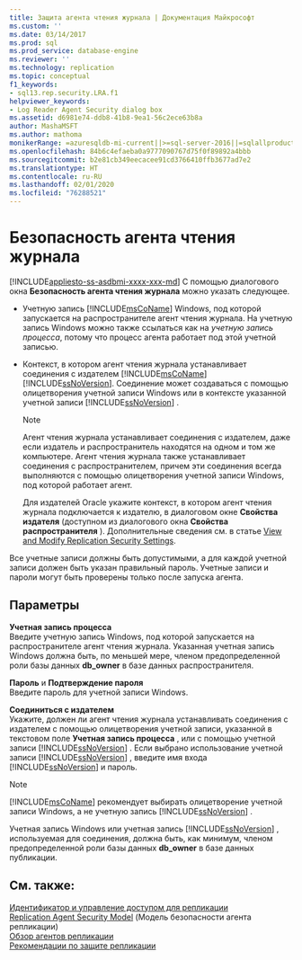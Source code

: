 ```yaml
---
title: Защита агента чтения журнала | Документация Майкрософт
ms.custom: ''
ms.date: 03/14/2017
ms.prod: sql
ms.prod_service: database-engine
ms.reviewer: ''
ms.technology: replication
ms.topic: conceptual
f1_keywords:
- sql13.rep.security.LRA.f1
helpviewer_keywords:
- Log Reader Agent Security dialog box
ms.assetid: d6981e74-ddb8-41b8-9ea1-56c2ece63b8a
author: MashaMSFT
ms.author: mathoma
monikerRange: =azuresqldb-mi-current||>=sql-server-2016||=sqlallproducts-allversions
ms.openlocfilehash: 84b6c4efaeba0a9777090767d75f0f89892a4bbb
ms.sourcegitcommit: b2e81cb349eecacee91cd3766410ffb3677ad7e2
ms.translationtype: HT
ms.contentlocale: ru-RU
ms.lasthandoff: 02/01/2020
ms.locfileid: "76288521"
---
```

# <a name="log-reader-agent-security"></a>Безопасность агента чтения журнала
[!INCLUDE[appliesto-ss-asdbmi-xxxx-xxx-md](../../includes/appliesto-ss-asdbmi-xxxx-xxx-md.md)]
  С помощью диалогового окна **Безопасность агента чтения журнала** можно указать следующее.  
  
-   Учетную запись [!INCLUDE[msCoName](../../includes/msconame-md.md)] Windows, под которой запускается на распространителе агент чтения журнала. На учетную запись Windows можно также ссылаться как на *учетную запись процесса*, потому что процесс агента работает под этой учетной записью.  
  
-   Контекст, в котором агент чтения журнала устанавливает соединения с издателем [!INCLUDE[msCoName](../../includes/msconame-md.md)] [!INCLUDE[ssNoVersion](../../includes/ssnoversion-md.md)]. Соединение может создаваться с помощью олицетворения учетной записи Windows или в контексте указанной учетной записи [!INCLUDE[ssNoVersion](../../includes/ssnoversion-md.md)] .  
  
    > [!NOTE]  
    >  Агент чтения журнала устанавливает соединения с издателем, даже если издатель и распространитель находятся на одном и том же компьютере. Агент чтения журнала также устанавливает соединения с распространителем, причем эти соединения всегда выполняются с помощью олицетворения учетной записи Windows, под которой работает агент.  
  
     Для издателей Oracle укажите контекст, в котором агент чтения журнала подключается к издателю, в диалоговом окне **Свойства издателя** (доступном из диалогового окна **Свойства распространителя** ). Дополнительные сведения см. в статье [View and Modify Replication Security Settings](../../relational-databases/replication/security/view-and-modify-replication-security-settings.md).  
  
 Все учетные записи должны быть допустимыми, а для каждой учетной записи должен быть указан правильный пароль. Учетные записи и пароли могут быть проверены только после запуска агента.  
  
## <a name="options"></a>Параметры  
 **Учетная запись процесса**  
 Введите учетную запись Windows, под которой запускается на распространителе агент чтения журнала. Указанная учетная запись Windows должна быть, по меньшей мере, членом предопределенной роли базы данных **db_owner** в базе данных распространителя.  
  
 **Пароль** и **Подтверждение пароля**  
 Введите пароль для учетной записи Windows.  
  
 **Соединиться с издателем**  
 Укажите, должен ли агент чтения журнала устанавливать соединения с издателем с помощью олицетворения учетной записи, указанной в текстовом поле **Учетная запись процесса** , или с помощью учетной записи [!INCLUDE[ssNoVersion](../../includes/ssnoversion-md.md)] . Если выбрано использование учетной записи [!INCLUDE[ssNoVersion](../../includes/ssnoversion-md.md)] , введите имя входа [!INCLUDE[ssNoVersion](../../includes/ssnoversion-md.md)] и пароль.  
  
> [!NOTE]  
>  [!INCLUDE[msCoName](../../includes/msconame-md.md)] рекомендует выбирать олицетворение учетной записи Windows, а не учетную запись [!INCLUDE[ssNoVersion](../../includes/ssnoversion-md.md)] .  
  
 Учетная запись Windows или учетная запись [!INCLUDE[ssNoVersion](../../includes/ssnoversion-md.md)] , используемая для соединения, должна быть, как минимум, членом предопределенной роли базы данных **db_owner** в базе данных публикации.  
  
## <a name="see-also"></a>См. также:  
 [Идентификатор и управление доступом для репликации](../../relational-databases/replication/security/identity-and-access-control-replication.md)   
 [Replication Agent Security Model](../../relational-databases/replication/security/replication-agent-security-model.md)  (Модель безопасности агента репликации)  
 [Обзор агентов репликации](../../relational-databases/replication/agents/replication-agents-overview.md)   
 [Рекомендации по защите репликации](../../relational-databases/replication/security/replication-security-best-practices.md)  
  
  
